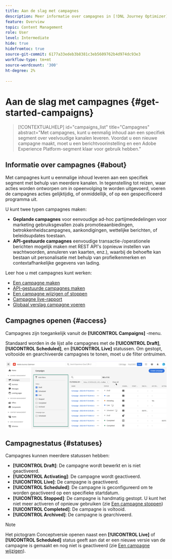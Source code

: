 ```yaml
---
title: Aan de slag met campagnes
description: Meer informatie over campagnes in [!DNL Journey Optimizer]
feature: Overview
topic: Content Management
role: User
level: Intermediate
hide: true
hidefromtoc: true
source-git-commit: 6177a33edeb3b8381c3eb5609762b4d974dc93e3
workflow-type: tm+mt
source-wordcount: '300'
ht-degree: 2%

---
```



# Aan de slag met campagnes {#get-started-campaigns}

>[!CONTEXTUALHELP]
>id="campaigns_list"
>title="Campagnes"
>abstract="Met campagnes, kunt u eenmalig inhoud aan een specifiek segment over veelvoudige kanalen leveren. Voordat u een nieuwe campagne maakt, moet u een berichtvoorinstelling en een Adobe Experience Platform-segment klaar voor gebruik hebben."

## Informatie over campagnes {#about}

Met campagnes kunt u eenmalige inhoud leveren aan een specifiek segment met behulp van meerdere kanalen. In tegenstelling tot reizen, waar acties worden ontworpen om in opeenvolging te worden uitgevoerd, voeren de campagnes acties gelijktijdig, of onmiddellijk, of op een gespecificeerd programma uit.

U kunt twee typen campagnes maken:

* **Geplande campagnes** voor eenvoudige ad-hoc partijmededelingen voor marketing gebruiksgevallen zoals promotieaanbiedingen, betrokkenheidscampagnes, aankondigingen, wettelijke berichten, of beleidsupdates toestaan.
* **API-gestuurde campagnes** eenvoudige transactie-/operationele berichten mogelijk maken met REST API&#39;s (opnieuw instellen van wachtwoorden, annuleren van kaarten, enz.), waarbij de behoefte kan bestaan uit personalisatie met behulp van profielkenmerken en contextafhankelijke gegevens van lading.

Leer hoe u met campagnes kunt werken:
* [Een campagne maken](create-campaign.md)
* [API-gestuurde campagnes maken](api-triggered-campaigns.md)
* [Een campagne wijzigen of stoppen](modify-stop-campaign.md)
* [Campagne live-rapport](campaign-live-report.md)
* [Globaal verslag campagne voeren](campaign-global-report.md)

## Campagnes openen {#access}

Campagnes zijn toegankelijk vanuit de **[!UICONTROL Campaigns]** -menu.

Standaard worden in de lijst alle campagnes met de **[!UICONTROL Draft]**, **[!UICONTROL Scheduled]**, en **[!UICONTROL Live]** statussen. Om gestopt, voltooide en gearchiveerde campagnes te tonen, moet u de filter ontruimen.

![](assets/create-campaign-list.png)

## Campagnestatus {#statuses}

Campagnes kunnen meerdere statussen hebben:

* **[!UICONTROL Draft]**: De campagne wordt bewerkt en is niet geactiveerd.
* **[!UICONTROL Activating]**: De campagne wordt geactiveerd.
* **[!UICONTROL Live]**: De campagne is geactiveerd.
* **[!UICONTROL Scheduled]**: De campagne is geconfigureerd om te worden geactiveerd op een specifieke startdatum.
* **[!UICONTROL Stopped]**: De campagne is handmatig gestopt. U kunt het niet meer activeren of opnieuw gebruiken (zie [Een campagne stoppen](modify-stop-campaign.md#stop))
* **[!UICONTROL Completed]**: De campagne is voltooid.
* **[!UICONTROL Archived]**: De campagne is gearchiveerd.

>[!NOTE]
>
>Het pictogram Conceptversie openen naast een **[!UICONTROL Live]** of **[!UICONTROL Scheduled]** status geeft aan dat er een nieuwe versie van de campagne is gemaakt en nog niet is geactiveerd (zie [Een campagne wijzigen](modify-stop-campaign.md#modify)).
